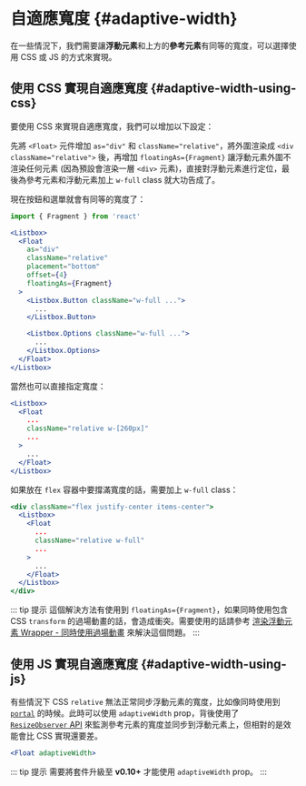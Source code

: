 # 自適應寬度 {#adaptive-width}

在一些情況下，我們需要讓**浮動元素**和上方的**參考元素**有同等的寬度，可以選擇使用 CSS 或 JS 的方式來實現。

## 使用 CSS 實現自適應寬度 {#adaptive-width-using-css}

要使用 CSS 來實現自適應寬度，我們可以增加以下設定：

先將 `<Float>` 元件增加 `as="div"` 和 `className="relative"`，將外圍渲染成 `<div className="relative">` 後，再增加 `floatingAs={Fragment}` 讓浮動元素外圍不渲染任何元素 (因為預設會渲染一層 `<div>` 元素)，直接對浮動元素進行定位，最後為參考元素和浮動元素加上 `w-full` class 就大功告成了。

現在按鈕和選單就會有同等的寬度了：

```jsx
import { Fragment } from 'react'

<Listbox>
  <Float
    as="div"
    className="relative"
    placement="bottom"
    offset={4}
    floatingAs={Fragment}
  >
    <Listbox.Button className="w-full ...">
      ...
    </Listbox.Button>

    <Listbox.Options className="w-full ...">
      ...
    </Listbox.Options>
  </Float>
</Listbox>
```

當然也可以直接指定寬度：

```jsx
<Listbox>
  <Float
    ...
    className="relative w-[260px]"
    ...
  >
    ...
  </Float>
</Listbox>
```

如果放在 `flex` 容器中要撐滿寬度的話，需要加上 `w-full` class：

```jsx
<div className="flex justify-center items-center">
  <Listbox>
    <Float
      ...
      className="relative w-full"
      ...
    >
      ...
    </Float>
  </Listbox>
</div>
```

::: tip 提示
這個解決方法有使用到 `floatingAs={Fragment}`，如果同時使用包含 CSS `transform` 的過場動畫的話，會造成衝突。需要使用的話請參考 [渲染浮動元素 Wrapper - 同時使用過場動畫](render-wrapper.md#with-transition) 來解決這個問題。
:::

## 使用 JS 實現自適應寬度 {#adaptive-width-using-js}

有些情況下 CSS `relative` 無法正常同步浮動元素的寬度，比如像同時使用到 [`portal`](other-options.md#portal) 的時候。此時可以使用 `adaptiveWidth` prop，背後使用了 [`ResizeObserver` API](https://developer.mozilla.org/en-US/docs/Web/API/ResizeObserver) 來監測參考元素的寬度並同步到浮動元素上，但相對的是效能會比 CSS 實現還要差。

```jsx
<Float adaptiveWidth>
```

::: tip 提示
需要將套件升級至 **v0.10+** 才能使用 `adaptiveWidth` prop。
:::
